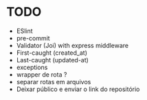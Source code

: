 # TODO

- ESlint
- pre-commit
- Validator (Joi) with express middleware
- First-caught (created_at)
- Last-caught (updated-at)
- exceptions
- wrapper de rota ?
- separar rotas em arquivos
- Deixar público e enviar o link do repositório
